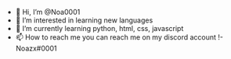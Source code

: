 - 👋 Hi, I’m @Noa0001
- 👀 I’m interested in learning new languages
- 🌱 I’m currently learning python, html, css, javascript
- 📫 How to reach me you can reach me on my discord account !- Noazx#0001

<!---
Noa0001/Noa0001 is a ✨ special ✨ repository because its `README.md` (this file) appears on your GitHub profile.
You can click the Preview link to take a look at your changes.


--->
